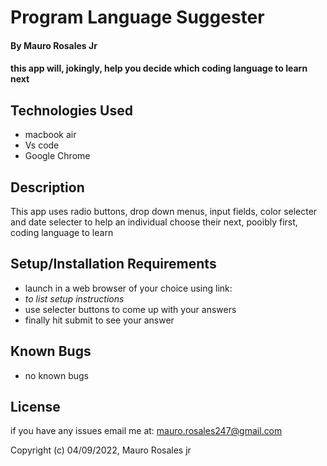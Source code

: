 # Program Language Suggester

#### By Mauro Rosales Jr

#### this app will, jokingly, help you decide which coding language to learn next

## Technologies Used

* macbook air
* Vs code
* Google Chrome


## Description

This app uses radio buttons, drop down menus, input fields, color selecter and date selecter to help an individual choose their next, pooibly first, coding language to learn

## Setup/Installation Requirements

* launch in a web browser of your choice using link:
* _to list setup instructions_
* use selecter buttons to come up with your answers
* finally hit submit to see your answer

 



## Known Bugs

*  no known bugs


## License

if you have any issues email me at: mauro.rosales247@gmail.com

Copyright (c) 04/09/2022, Mauro Rosales jr
